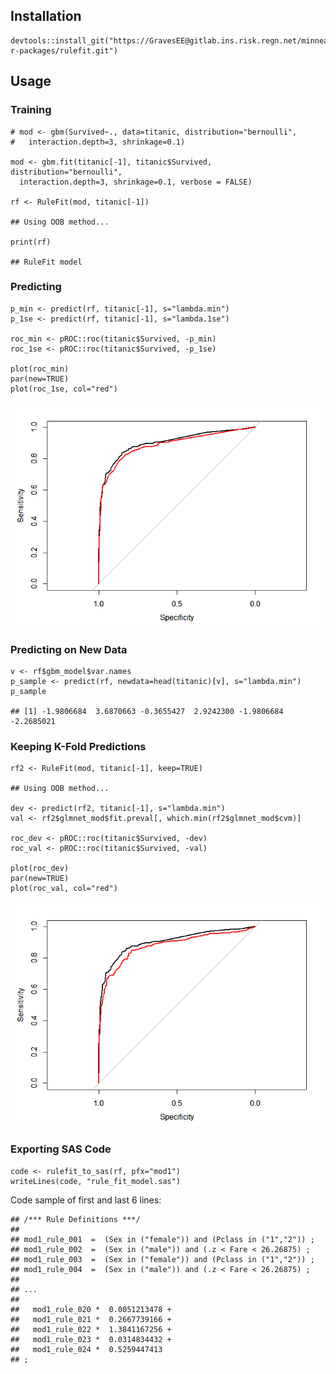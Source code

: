 Installation
------------

    devtools::install_git("https://GravesEE@gitlab.ins.risk.regn.net/minneapolis-r-packages/rulefit.git")

Usage
-----

### Training

    # mod <- gbm(Survived~., data=titanic, distribution="bernoulli",
    #   interaction.depth=3, shrinkage=0.1)

    mod <- gbm.fit(titanic[-1], titanic$Survived, distribution="bernoulli",
      interaction.depth=3, shrinkage=0.1, verbose = FALSE)

    rf <- RuleFit(mod, titanic[-1])

    ## Using OOB method...

    print(rf)

    ## RuleFit model

### Predicting

    p_min <- predict(rf, titanic[-1], s="lambda.min")
    p_1se <- predict(rf, titanic[-1], s="lambda.1se")

    roc_min <- pROC::roc(titanic$Survived, -p_min)
    roc_1se <- pROC::roc(titanic$Survived, -p_1se)

    plot(roc_min)
    par(new=TRUE)
    plot(roc_1se, col="red")

![](README_files/figure-markdown_strict/predict-1.png)

### Predicting on New Data

    v <- rf$gbm_model$var.names
    p_sample <- predict(rf, newdata=head(titanic)[v], s="lambda.min")
    p_sample

    ## [1] -1.9806684  3.6870663 -0.3655427  2.9242300 -1.9806684 -2.2685021

### Keeping K-Fold Predictions

    rf2 <- RuleFit(mod, titanic[-1], keep=TRUE)

    ## Using OOB method...

    dev <- predict(rf2, titanic[-1], s="lambda.min")
    val <- rf2$glmnet_mod$fit.preval[, which.min(rf2$glmnet_mod$cvm)]

    roc_dev <- pROC::roc(titanic$Survived, -dev)
    roc_val <- pROC::roc(titanic$Survived, -val)

    plot(roc_dev)
    par(new=TRUE)
    plot(roc_val, col="red")

![](README_files/figure-markdown_strict/keep-k-fold-1.png)

### Exporting SAS Code

    code <- rulefit_to_sas(rf, pfx="mod1")
    writeLines(code, "rule_fit_model.sas")

Code sample of first and last 6 lines:

    ## /*** Rule Definitions ***/
    ## 
    ## mod1_rule_001  =  (Sex in ("female")) and (Pclass in ("1","2")) ;
    ## mod1_rule_002  =  (Sex in ("male")) and (.z < Fare < 26.26875) ;
    ## mod1_rule_003  =  (Sex in ("female")) and (Pclass in ("1","2")) ;
    ## mod1_rule_004  =  (Sex in ("male")) and (.z < Fare < 26.26875) ;
    ## 
    ## ...
    ## 
    ##   mod1_rule_020 *  0.0051213478 +
    ##   mod1_rule_021 *  0.2667739166 +
    ##   mod1_rule_022 *  1.3841167256 +
    ##   mod1_rule_023 *  0.0314834432 +
    ##   mod1_rule_024 *  0.5259447413
    ## ;
